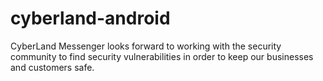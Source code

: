 # cyberland-android
CyberLand Messenger looks forward to working with the security community to find security vulnerabilities in order to keep our businesses and customers safe.
